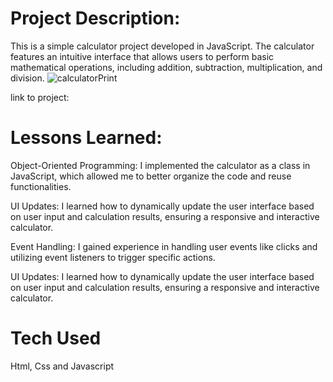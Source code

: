 # Project Description:

This is a simple calculator project developed in JavaScript. The calculator features an intuitive interface that allows users to perform basic mathematical operations, including addition, subtraction, multiplication, and division.
![calculatorPrint](https://github.com/brenosantos09/Calculadora-javascript/assets/96093244/01268356-de65-4093-aa78-e07fe6d16c4a)

link to project:

# Lessons Learned:

Object-Oriented Programming: I implemented the calculator as a class in JavaScript, which allowed me to better organize the code and reuse functionalities.

UI Updates: I learned how to dynamically update the user interface based on user input and calculation results, ensuring a responsive and interactive calculator.

Event Handling: I gained experience in handling user events like clicks and utilizing event listeners to trigger specific actions.

UI Updates: I learned how to dynamically update the user interface based on user input and calculation results, ensuring a responsive and interactive calculator.

# Tech Used

Html, Css and Javascript
